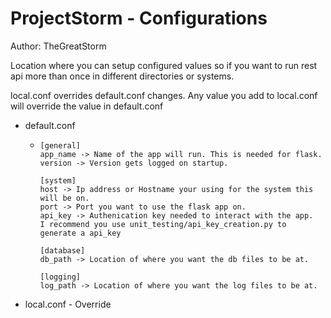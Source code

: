 # ProjectStorm - Configurations
Author: TheGreatStorm

Location where you can setup configured values so if you want to run rest api more than once in different directories or systems.

local.conf overrides default.conf changes. Any value you add to local.conf will override the value in default.conf


* default.conf
  *     [general]
        app_name -> Name of the app will run. This is needed for flask.
        version -> Version gets logged on startup.      
        
        [system]
        host -> Ip address or Hostname your using for the system this will be on.
        port -> Port you want to use the flask app on.
        api_key -> Authenication key needed to interact with the app. 
        I recommend you use unit_testing/api_key_creation.py to generate a api_key  
        
        [database]
        db_path -> Location of where you want the db files to be at.
        
        [logging]
        log_path -> Location of where you want the log files to be at.
        
* local.conf - Override


